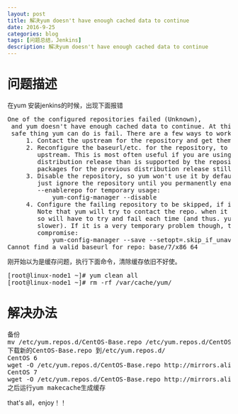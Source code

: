 ```yaml
---
layout: post
title: 解决yum doesn't have enough cached data to continue
date: 2016-9-25
categories: blog
tags: [问题总结，Jenkins]
description: 解决yum doesn't have enough cached data to continue
---
```


# 问题描述

在yum 安装jenkins的时候，出现下面报错
<pre>
One of the configured repositories failed (Unknown),
 and yum doesn't have enough cached data to continue. At this point the only
 safe thing yum can do is fail. There are a few ways to work "fix" this:
     1. Contact the upstream for the repository and get them to fix the problem.
     2. Reconfigure the baseurl/etc. for the repository, to point to a working
        upstream. This is most often useful if you are using a newer
        distribution release than is supported by the repository (and the
        packages for the previous distribution release still work).
     3. Disable the repository, so yum won't use it by default. Yum will then
        just ignore the repository until you permanently enable it again or use
        --enablerepo for temporary usage:
            yum-config-manager --disable <repoid>
     4. Configure the failing repository to be skipped, if it is unavailable.
        Note that yum will try to contact the repo. when it runs most commands,
        so will have to try and fail each time (and thus. yum will be be much
        slower). If it is a very temporary problem though, this is often a nice
        compromise:
            yum-config-manager --save --setopt=<repoid>.skip_if_unavailable=true
Cannot find a valid baseurl for repo: base/7/x86_64
</pre>

刚开始以为是缓存问题，执行下面命令，清除缓存依旧不好使。
<pre>
[root@linux-node1 ~]# yum clean all
[root@linux-node1 ~]# rm -rf /var/cache/yum/
</pre>


# 解决办法

<pre>
备份
mv /etc/yum.repos.d/CentOS-Base.repo /etc/yum.repos.d/CentOS-Base.repo.backup
下载新的CentOS-Base.repo 到/etc/yum.repos.d/
CentOS 6
wget -O /etc/yum.repos.d/CentOS-Base.repo http://mirrors.aliyun.com/repo/Centos-6.repo
CentOS 7
wget -O /etc/yum.repos.d/CentOS-Base.repo http://mirrors.aliyun.com/repo/Centos-7.repo
之后运行yum makecache生成缓存
</pre>

that's all，enjoy！！